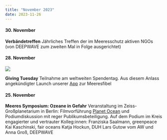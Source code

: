 ```yaml
---
title: "November 2023"
date: 2023-11-26
---
```


#### **30\. November**

**Verbändetreffen** Jährliches Treffen der im Meeresschutz aktiven NGOs (von DEEPWAVE zum zweiten Mal in Folge ausgerichtet)

#### **28\. November**

[![](https://www.deepwave.org/wp-content/uploads/2023/11/WhatsApp-Image-2023-11-26-at-18.46.57.jpeg)](https://www.deepwave.org/wp-content/uploads/2023/11/WhatsApp-Image-2023-11-26-at-18.46.57.jpeg)

**Giving Tuesday** Teilnahme am weltweiten Spendentag. Aus diesem Anlass angekündigter Launch unserer [App](https://www.instagram.com/reel/C0BzrcDMpUd/?igshid=MTc4MmM1YmI2Ng==) zur Meeresfibel

#### **25\. November**

**Meeres Symposium: Ozeane in Gefahr** Veranstaltung im Zeiss-Großplanetarium in Berlin: Filmvorführung [Planet Ocean](https://youtu.be/j1RGVArjJac?si=xonVWnV4QXemsEjn) und Podiumdiskussion mit reger Publikumsbeteiligung. Auf dem Podium im Kreis engagierter und vertrauter Kolleg:innen: Franziska Saalmann, greenpeace Kai Kaschinski, fair oceans Katja Hockun, DUH Lars Gutow vom AW und Anna Groß, DEEPWAVE
